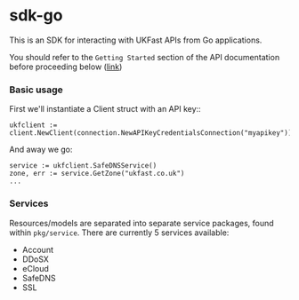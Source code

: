 # sdk-go

This is an SDK for interacting with UKFast APIs from Go applications.

You should refer to the `Getting Started` section of the API documentation before proceeding below ([link]("https://developers.ukfast.io/getting-started"))


### Basic usage

First we'll instantiate a Client struct with an API key:: 

```
ukfclient := client.NewClient(connection.NewAPIKeyCredentialsConnection("myapikey"))
```

And away we go:

```
service := ukfclient.SafeDNSService()
zone, err := service.GetZone("ukfast.co.uk")
...
```


### Services

Resources/models are separated into separate service packages, found within `pkg/service`.
There are currently 5 services available:

* Account
* DDoSX
* eCloud
* SafeDNS
* SSL